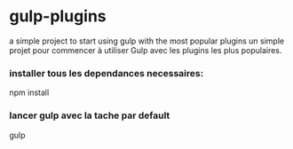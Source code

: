 # gulp-plugins
a simple project to start using gulp with the most popular plugins
un simple projet pour commencer à utiliser Gulp avec les plugins les plus populaires.

<h3>installer tous les dependances necessaires:</h3>
npm install

<h3>lancer gulp avec la tache par default</h3>
gulp
